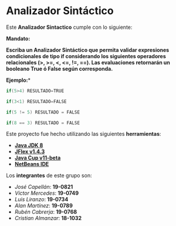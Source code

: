 # Analizador Sintáctico

Este **Analizador Sintactico** cumple con lo siguiente:

**Mandato:**

**Escriba un Analizador Sintáctico que permita validar expresiones condicionales de tipo if considerando los siguientes operadores relacionales (>, >=, <, <=, !=, ==).  Las evaluaciones retornarán un booleano True ó False según corresponda.**

**Ejemplo:***

```java
if(5>4) RESULTADO=TRUE 
```
```java
if(3<1) RESULTADO=FALSE
```
```java
if(5 != 5) RESULTADO = FALSE
```
```java
if(8 == 3) RESULTADO = FALSE
```
Este proyecto fue hecho utilizando las siguientes **herramientas**:
* [**Java JDK 8**](https://www.oracle.com/java/technologies/javase/javase-jdk8-downloads.html)
* [**JFlex v1.4.3**](https://mega.nz/#!kp5wmSTR!VRGITdbm5zuSWDMeZ8hVgVYWCNl-J0gMcAqQ2k8FBfM)
* [**Java Cup v11-beta**](https://mega.nz/file/i1o0XSiJ#DEFCsJhDOTvvtCuBmw3rsdmS65IRkZdMaBrx2T6jCKA)
* [**NetBeans IDE**](https://netbeans.apache.org/download/index.html)

Los **integrantes** de este grupo son:
* *José Capellán*:     **19-0821**
* *Víctor Mercedes*:   **19-0749**
* *Luis Liranzo*:      **19-0734**
* *Alan Martínez*:     **19-0789**
* *Rubén Cabrerja*:    **19-0768**
* *Cristian Almanzar*: **18-1032**
